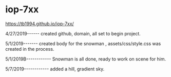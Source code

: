 # iop-7xx

 https://tb1994.github.io/iop-7xx/

 4/27/2019------ created github, domain, all set to begin project.
 
5/1/2019------- created body for the snowman , assets/css/style.css was created in the process.

5/1/2019B------------ Snowman is all done, ready to work on scene for him.

5/7/2019------------ added a hill, gradient sky. 